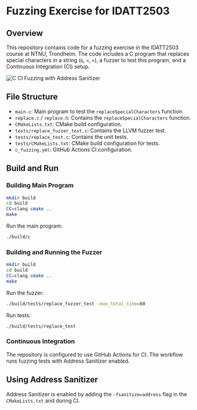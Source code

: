 # Fuzzing Exercise for IDATT2503

## Overview
This repository contains code for a fuzzing exercise in the IDATT2503 course at NTNU, Trondheim. The code includes a C program that replaces special characters in a string (`&`, `<`, `>`), a fuzzer to test this program, and a Continuous Integration (CI) setup.

 ![C CI Fuzzing with Address Sanitizer](https://github.com/ecschoye/idatt2503/actions/workflows/c_fuzzing.yml/badge.svg)

## File Structure
- `main.c`: Main program to test the `replaceSpecialCharacters` function.
- `replace.c` / `replace.h`: Contains the `replaceSpecialCharacters` function.
- `CMakeLists.txt`: CMake build configuration.
- `tests/replace_fuzzer_test.c`: Contains the LLVM fuzzer test.
- `tests/replace_test.c`: Contains the unit tests.
- `tests/CMakeLists.txt`: CMake build configuration for tests.
- `c_fuzzing.yml`: GitHub Actions CI configuration.

## Build and Run

### Building Main Program
```bash
mkdir build
cd build
CC=clang cmake ..
make
```

Run the main program:

```bash
./build/c
```

### Building and Running the Fuzzer
```bash
mkdir build
cd build
CC=clang cmake ..
make
```

Run the fuzzer:

```bash
./build/tests/replace_fuzzer_test -max_total_time=60
```

Run tests:

```bash
./build/tests/replace_test
```

### Continuous Integration
The repository is configured to use GitHub Actions for CI. The workflow runs fuzzing tests with Address Sanitizer enabled.


## Using Address Sanitizer
Address Sanitizer is enabled by adding the `-fsanitize=address` flag in the `CMakeLists.txt` and during CI.
